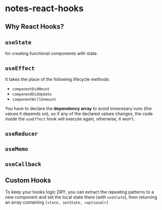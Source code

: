 # notes-react-hooks

## Why React Hooks?

## `useState`

for creating functional components with state.

## `useEffect`

It takes the place of the following lifecycle methods:

- `componentDidMount`
- `componendDidUpdate`
- `componentWillUnmount`

You have to declare the **dependency array** to avoid innecesary runs (the values it depends on), so if any of the declared values changes, the code inside the `useEffect` hook will execute again, otherwise, it won't.

## `useReducer`

## `useMemo`

## `useCallback`

## Custom Hooks

To keep your hooks logic _DRY_, you can extract the repeating patterns to a new component and set the local state there (with `useState`), then returning an array containing `[state, setState, <optional>]`
